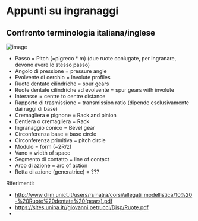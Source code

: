 # Appunti su ingranaggi

## Confronto terminologia italiana/inglese

![image](https://github.com/jumpjack/heliostat/assets/1620953/522e44b2-b60e-4378-b441-adfee8d7489d)

- Passo = Pitch   (=pigreco * m) (due ruote coniugate, per ingranare, devono avere lo stesso passo)
- Angolo di pressione = pressure angle
- Evolvente di cerchio = Involute profiles
- Ruote dentate cilindriche = spur gears
- Ruote dentate cilindriche ad evolvente = spur gears with involute
- Interasse = centre to centre distance
- Rapporto di trasmissione = transmission ratio  (dipende esclusivamente dai raggi di base)
- Cremagliera e pignone = Rack and pinion
- Dentiera o cremagliera = Rack
- Ingranaggio conico = Bevel gear
- Circonferenza base = base circle
- Circonferenza primitiva = pitch circle
- Modulo = form  (=2R/z)
- Vano = width of space
- Segmento di contatto = line of contact
- Arco di azione = arc of action
- Retta di azione (generatrice) = ???


Riferimenti:
- http://www.diim.unict.it/users/rsinatra/corsi/allegati_modellistica/10%20-%20Ruote%20dentate%20(gears).pdf
- https://sites.unipa.it//giovanni.petrucci/Disp/Ruote.pdf
- 
